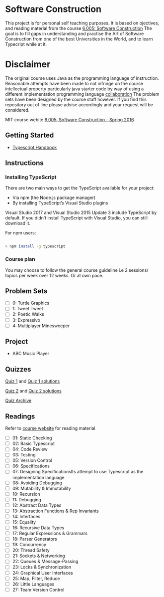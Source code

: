 # Software Construction

 This project is for personal self teaching purposes. It is based on ojectives, and reading material from the course [6.005: Software Construction](http://web.mit.edu/6.005/www/sp16/)
The goal is to fill gaps in understanding and practise the Art of Software Construction from one of the best Universities in the World, and to learn Typecript while at it.
 
# Disclaimer
The original course uses Java as the programming language of instruction. Reasonable attempts have been made to not infringe on the course intellectual property particularly java starter code by way of using a different implementation programming language [collaboration](http://web.mit.edu/6.005/www/sp16/general/collaboration.html)
The problem sets have been designed by the course staff however. If you find this repository out of line please advise accordingly and your request will be considered.

MIT course webite [6.005: Software Construction - Spring 2016](http://web.mit.edu/6.005/www/sp16/)



## Getting Started

* [Typescript Handbook](https://www.typescriptlang.org/docs/handbook/intro.html)

## Instructions

### Installing TypeScript

There are two main ways to get the TypeScript available for your project:

* Via npm (the Node.js package manager)
* By installing TypeScript’s Visual Studio plugins

Visual Studio 2017 and Visual Studio 2015 Update 3 include TypeScript by default. If you didn’t install TypeScript with Visual Studio, you can still download it.

For npm users:

```bash

> npm install -g typescript

```

### Course plan

You may choose to follow the general course guideline i.e 2 sessions/ topics per week over 12 weeks.
Or at own pace.

## Problem Sets

* [ ] 0: Turtle Graphics
* [ ] 1: Tweet Tweet
* [ ] 2: Poetic Walks
* [ ] 3: Expressivo
* [ ] 4: Multiplayer Minesweeper

## Project

* ABC Music Player

## Quizzes

[Quiz 1](http://web.mit.edu/6.005/www/sp16/quizzes/archive/quiz1.pdf) and [Quiz 1 solutions](http://web.mit.edu/6.005/www/sp16/quizzes/archive/quiz1_soln.pdf)

[Quiz 2](http://web.mit.edu/6.005/www/sp16/quizzes/archive/quiz2.pdf) and [Quiz 2 solutions](http://web.mit.edu/6.005/www/sp16/quizzes/archive/quiz2_soln.pdf)

[Quiz Archive](http://web.mit.edu/6.005/www/sp16/quizzes/archive/)

## Readings

Refer to [course website](https://ocw.mit.edu/ans7870/6/6.005/s16/index.html)
for reading material

* [ ] 01: Static Checking
* [ ] 02: Basic Typescript
* [ ] 04: Code Review
* [ ] 03: Testing
* [ ] 05: Version Control
* [ ] 06: Specifications
* [ ] 07: Designing SpecificationsIts attempt to use Typescript as the implementation language
* [ ] 08: Avoiding Debugging
* [ ] 09: Mutability & Immutability
* [ ] 10: Recursion
* [ ] 11: Debugging
* [ ] 12: Abstract Data Types
* [ ] 13: Abstraction Functions & Rep Invariants
* [ ] 14: Interfaces
* [ ] 15: Equality
* [ ] 16: Recursive Data Types
* [ ] 17: Regular Expressions & Grammars
* [ ] 18: Parser Generators
* [ ] 19: Concurrency
* [ ] 20: Thread Safety
* [ ] 21: Sockets & Networking
* [ ] 22: Queues & Message-Passing
* [ ] 23: Locks & Synchronization
* [ ] 24: Graphical User Interfaces
* [ ] 25: Map, Filter, Reduce
* [ ] 26: Little Languages
* [ ] 27: Team Version Control

